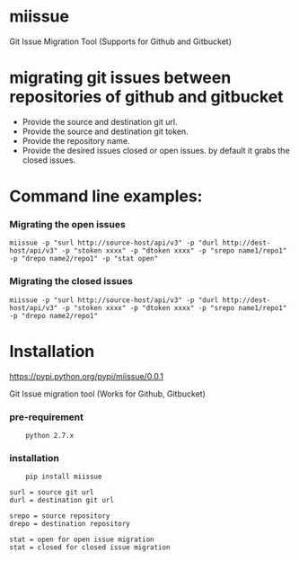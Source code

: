 # miissue
Git Issue Migration Tool (Supports for Github and Gitbucket)

# migrating git issues between repositories of github and gitbucket

 - Provide the source and destination git url.
 - Provide the source and destination git token.
 - Provide the repository name.
 - Provide the desired issues closed or open issues. by default it grabs the closed issues.


# Command line examples:

### Migrating the open issues
```
miissue -p "surl http://source-host/api/v3" -p "durl http://dest-host/api/v3" -p "stoken xxxx" -p "dtoken xxxx" -p "srepo name1/repo1" -p "drepo name2/repo1" -p "stat open"
```

### Migrating the closed issues
```
miissue -p "surl http://source-host/api/v3" -p "durl http://dest-host/api/v3" -p "stoken xxxx" -p "dtoken xxxx" -p "srepo name1/repo1" -p "drepo name2/repo1"
```

# Installation

https://pypi.python.org/pypi/miissue/0.0.1

Git Issue migration tool (Works for Github, Gitbucket)

### pre-requirement
```
	python 2.7.x
```

### installation
```
	pip install miissue
```


```
surl = source git url
durl = destination git url

srepo = source repository 
drepo = destination repository

stat = open for open issue migration
stat = closed for closed issue migration

```
